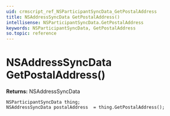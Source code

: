 ```yaml
---
uid: crmscript_ref_NSParticipantSyncData_GetPostalAddress
title: NSAddressSyncData GetPostalAddress()
intellisense: NSParticipantSyncData.GetPostalAddress
keywords: NSParticipantSyncData, GetPostalAddress
so.topic: reference
---
```


# NSAddressSyncData GetPostalAddress()

**Returns:** NSAddressSyncData

```crmscript
NSParticipantSyncData thing;
NSAddressSyncData postalAddress  = thing.GetPostalAddress();
```


